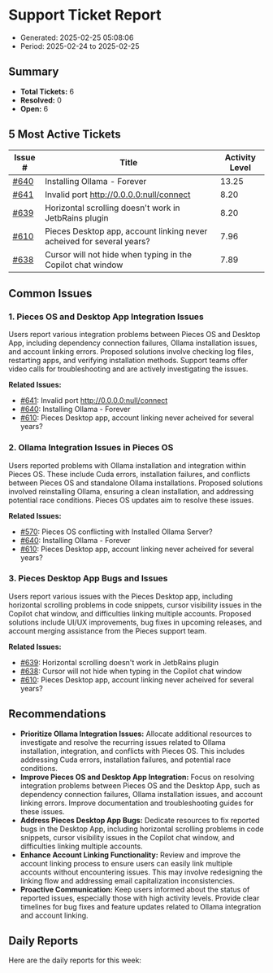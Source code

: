 # Support Ticket Report
- Generated: 2025-02-25 05:08:06
- Period: 2025-02-24 to 2025-02-25

## Summary
- **Total Tickets:** 6
- **Resolved:** 0
- **Open:** 6

## 5 Most Active Tickets
| Issue # | Title | Activity Level |
|---------|-------|----------------|
| [#640](https://github.com/pieces-app/support/issues/640) | Installing Ollama - Forever | 13.25 |
| [#641](https://github.com/pieces-app/support/issues/641) | Invalid port http://0.0.0.0:null/connect | 8.20 |
| [#639](https://github.com/pieces-app/support/issues/639) | Horizontal scrolling doesn't work in JetbRains plugin | 8.20 |
| [#610](https://github.com/pieces-app/support/issues/610) | Pieces Desktop app, account linking never acheived for several years? | 7.96 |
| [#638](https://github.com/pieces-app/support/issues/638) | Cursor will not hide when typing in the Copilot chat window | 7.89 |

## Common Issues
### 1. Pieces OS and Desktop App Integration Issues
Users report various integration problems between Pieces OS and Desktop App, including dependency connection failures, Ollama installation issues, and account linking errors.  Proposed solutions involve checking log files, restarting apps, and verifying installation methods.  Support teams offer video calls for troubleshooting and are actively investigating the issues.

**Related Issues:**
- [#641](https://github.com/pieces-app/support/issues/641): Invalid port http://0.0.0.0:null/connect
- [#640](https://github.com/pieces-app/support/issues/640): Installing Ollama - Forever
- [#610](https://github.com/pieces-app/support/issues/610): Pieces Desktop app, account linking never acheived for several years?

### 2. Ollama Integration Issues in Pieces OS
Users reported problems with Ollama installation and integration within Pieces OS. These include Cuda errors, installation failures, and conflicts between Pieces OS and standalone Ollama installations. Proposed solutions involved reinstalling Ollama, ensuring a clean installation, and addressing potential race conditions. Pieces OS updates aim to resolve these issues.

**Related Issues:**
- [#570](https://github.com/pieces-app/support/issues/570): Pieces OS conflicting with Installed Ollama Server?
- [#640](https://github.com/pieces-app/support/issues/640): Installing Ollama - Forever
- [#610](https://github.com/pieces-app/support/issues/610): Pieces Desktop app, account linking never acheived for several years?

### 3. Pieces Desktop App Bugs and Issues
Users report various issues with the Pieces Desktop app, including horizontal scrolling problems in code snippets, cursor visibility issues in the Copilot chat window, and difficulties linking multiple accounts. Proposed solutions include UI/UX improvements, bug fixes in upcoming releases, and account merging assistance from the Pieces support team.

**Related Issues:**
- [#639](https://github.com/pieces-app/support/issues/639): Horizontal scrolling doesn't work in JetbRains plugin
- [#638](https://github.com/pieces-app/support/issues/638): Cursor will not hide when typing in the Copilot chat window
- [#610](https://github.com/pieces-app/support/issues/610): Pieces Desktop app, account linking never acheived for several years?


## Recommendations
- **Prioritize Ollama Integration Issues:** Allocate additional resources to investigate and resolve the recurring issues related to Ollama installation, integration, and conflicts with Pieces OS.  This includes addressing Cuda errors, installation failures, and potential race conditions.
- **Improve Pieces OS and Desktop App Integration:** Focus on resolving integration problems between Pieces OS and the Desktop App, such as dependency connection failures, Ollama installation issues, and account linking errors.  Improve documentation and troubleshooting guides for these issues.
- **Address Pieces Desktop App Bugs:** Dedicate resources to fix reported bugs in the Desktop App, including horizontal scrolling problems in code snippets, cursor visibility issues in the Copilot chat window, and difficulties linking multiple accounts.
- **Enhance Account Linking Functionality:** Review and improve the account linking process to ensure users can easily link multiple accounts without encountering issues.  This may involve redesigning the linking flow and addressing email capitalization inconsistencies.
- **Proactive Communication:**  Keep users informed about the status of reported issues, especially those with high activity levels. Provide clear timelines for bug fixes and feature updates related to Ollama integration and account linking.

## Daily Reports
Here are the daily reports for this week:

